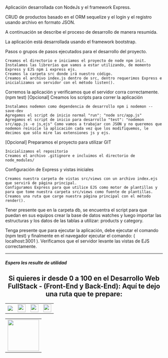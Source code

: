 Aplicación desarrollada con NodeJs y el framework Express.

CRUD de productos basado en el ORM sequelize y el login y el registro usando archivo en formato JSON.

A continuación se describe el proceso de desarrollo de manera resumida.

La aplicación está desarrollada usando el framework bootstrap. 

Pasos o grupos de pasos ejecutados para el desarrollo del proyecto.

    Creamos el directorio e iniciamos el proyecto de node npm init.
    Instalamos las librerías que vamos a estar utilizando, de momento Express y EJS npm i express ejs.
    Creamos la carpeta src donde irá nuestro código.
    Creamos el archivo index.js dentro de src, dentro requerimos Express e inicializamos un servidor con el método listen().

Corremos la aplicación y verificamos que el servidor corra correctamente. (npm test)
[Opcional] Creamos los scripts para correr la aplicación

    Instalamos nodemon como dependencia de desarrollo npm i nodemon --save-dev
    Agregamos el script de inicio normal "run": "node src/app.js"
    Agregamos el script de inicio para desarrollo "test": "nodemon src/app.js -e js,ejs" Como vamos a trabajar con JSON y no queremos que nodemon reinicie la aplicación cada vez que los modifiquemos, le decimos que sólo mire las extensiones js y ejs.

[Opcional] Preparamos el proyecto para utilizar GIT

    Inicializamos el repositorio
    Creamos el archivo .gitignore e incluimos el directorio de node_modules/

Configuración de Express y vistas iniciales

    Creamos nuestra carpeta de vistas src/views con un archivo index.ejs que servirá de página principal.
    Configuramos Express para que utilice EJS como motor de plantillas y para que tome nuestra carpeta src/views como fuente de plantillas.
    Creamos una ruta que carge nuestra página principal con el método render().

Tener presente que en la carpeta db, se encuentra el script para que puedan en sus equipos crear la base de datos watches y luego importar las estructuras y los datos de las tablas a utilizar: products y category.

Tenga presente que para ejecutar la aplicación, debe ejecutar el comando (npm test) y finalmente en el navegador ejecutar el comando: ( localhost:3001 ).
Verificamos que el servidor levante las vistas de EJS correctamente.
<hr>
<h5>Espero les resulte de utilidad</h5>

<h2 style="text-align:center">Si quieres ir desde 0 a 100 en el <strong>Desarrollo Web FullStack</strong> - (Front-End y Back-End): Aquí te dejo una ruta que te prepare:</h2>
<table>
  <tr>
    <td>
      <a href="https://cedavilu.com/curso-desarrollo-web-detalle.html" target="_blank"> <img src="https://cedavilu.com/assets/img/cursos/cursos-1.png" > </a>      
    </td>
    <td>
       <a href="https://cedavilu.com/curso-javascript-detalle.html" target="_blank"><img style="width:25" src="https://cedavilu.com/assets/img/cursos/cursos-2.png" ></a>      
    </td>
    <td>
      <a href= "https://cedavilu.com/curso-javascript-avanzado-detalle.html" target="_blank"><img style="width:25" src="https://cedavilu.com/assets/img/cursos/cursos-3.png" ></a>
    </td>
    <td>
    <a href="https://cedavilu.com/curso-nodejs-detalle.html" target="_blank"> <img style="width:25" src="https://cedavilu.com/assets/img/cursos/cursos-4.png" ></a>
    </td>
  </tr>
</table>

<table>
  <tr>  
    <td>
       <a href= "https://cedavilu.com/" target="_blank"> <img style="width: 100" src="https://adanielf.files.wordpress.com/2020/04/frase-daniel-fuentes.jpg"></a>
    </td> 
  </tr>
</table>


